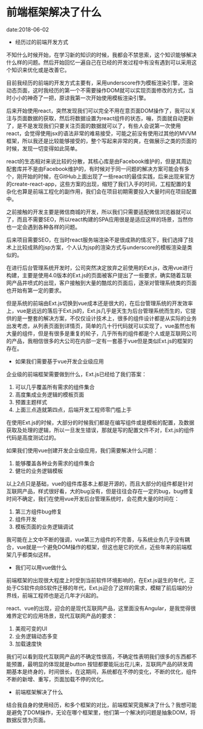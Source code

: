 # 前端框架解决了什么

date:2018-06-02

* 经历过的前端开发方式

不知什么时候开始，在学习新的知识的时候，我都会不禁思索，这个知识能够解决什么样的问题。然后开始回忆一遍自己在已经的开发过程中有没有遇到可以采用这个知识来优化或是改善它。

目前我经历的前端的开发方式主要有，采用underscore作为模板渲染引擎，渲染动态页面，这时我经历的第一个不需要操作DOM就可以实现页面修改的方式，当时小小的神奇了一把，原谅我第一次开始使用模板渲染引擎。

后来开始使用react，突然发现我们可以完全不用在意页面DOM操作了，我可以关注与页面数据的获取，然后将数据设置为react组件的状态，嘣，页面就自动更新了，是不是发现我们只要关注页面的数据就可以了，有些人会说第一次使用react，会觉得使用jsx的语法非常的难易接受，可能之前没有使用过其他的MVVM框架，所以我还是比较能够接受的，整个写起来非常的爽，在做展示之类的页面的时候，发现一切变得如此简单。

react的生态相对来说比较的分散，其核心库是由Facebook维护的，但是其周边配套库并不是由Facebook维护的，有时候对于同一问题的解决方案可能会有多个，刚开始的时候，在GitHub上面出现了一些react的最佳实践，后来出现来官方的create-react-app，这些方案的出现，缩短了我们入手的时间，工程配置的复杂化也算是前端工程化的副作用，我们会在项目初期需要投入大量时间在项目配置中。

之前接触的开发主要是微信商城的开发，所以我们只需要适配微信浏览器就可以了，而且不需要SEO，所以react构建的SPA应用很是是适应这样的场景，当然你也一定会遇到各种各样的问题。

后来项目需要SEO，在当时react服务端渲染不是很成熟的情况下，我们选择了技术上比较成熟的jsp方案，个人认为jsp的渲染方式与underscore的模板渲染是类似的。

在进行后台管理系统开发时，公司突然决定放弃之前使用的Ext.js，改用vue进行构建，主要是使用4.0版本的Ext.js的页面被客户提出了一些要求，确实随着互联网产品井喷式的出现，客户接触到大量的酷炫的页面后，逐渐对管理系统类的页面也开始有第一定的要求。

但是系统的前端由Ext.js切换到vue成本还是很大的，在后台管理系统的开发效率上，vue是远远的落后于Ext.js的，Ext.js几乎是天生为后台管理系统而生的，它提供的是一整套的解决方案，不仅仅设计技术上，很多的组件设计都是从实际的业务出发考虑，从列表页面到详情页，简单的几十行代码就可以实现了，vue虽然也有大量的组件，但是有很多是重复的轮子，几乎所有的组件都是个人或是互联网公司的产品，我相信很多的大公司在内部一定有一套基于vue但是类似Ext.js的框架的存在。

* 如果我们需要基于vue开发企业级应用

企业级的前端框架需要做到什么，Ext.js已经给了我们答案：

1. 可以几乎覆盖所有需求的组件集合
2. 高度集成业务逻辑的模板页面
3. 预置主题样式
4. 上面三点造就第四点，后端开发工程师零门槛上手

在使用Ext.js的时候，大部分的时候我们都是在编写组件或是模板的配置，及数据获取及处理的逻辑，所以一旦发生错误，那就是写的配置文件不对，Ext.js的组件代码是高度测试过的。

如果我们使用vue创建开发企业级应用，我们需要解决什么问题：

1. 能够覆盖各种业务需求的组件集合
2. 健壮的业务逻辑模板

以上2点只是基础，vue的组件库基本上都是开源的，而且大部分的组件都是针对互联网产品，样式很好看，大的bug没有，但是往往会存在一定的bug，bug修复时间不确定，我们在使用vue开发后台管理系统时，会花费大量的时间在：

1. 第三方组件bug修复
2. 组件开发
3. 模板页面的业务逻辑调试

我可能在上文中不断的强调，vue第三方组件的不完善，与系统业务几乎没有耦合，vue就是一个避免DOM操作的框架，但这也是它的优点，近些年来的前端框架几乎都类似这样。

* 我们可以用vue做什么

前端框架的出现很大程度上时受到当前软件环境影响的，在Ext.js诞生的年代，正处于CS软件向BS软件迁移的年代，Ext.js迎合了这样的需求，模糊了前后端的分界线，前端工程师也是近几年才兴起的。

react、vue的出现，迎合的是现代互联网产品，这里面没有Angular，是我觉得很难界定它的应用场景，现代互联网产品的要求：

1. 美观可变的UI
2. 业务逻辑动态多变
3. 加载速度快

我们可以看到现代互联网产品的不确定性很高，不确定性表明我们很多的东西都不能预置，最明显的体现就是button 按钮都要能玩出花儿来，互联网产品的研发周期基本是终身的，时间很长，在这期间，系统都在不停的变化，不断的优化，组件不断的新增、重写，页面加载不停的优化。

* 前端框架解决了什么

结合我自身的使用经历，和多个框架的对比，前端框架究竟解决了什么？我想可能是避免了DOM操作，无论在哪个框架里，他们第一个解决的问题是抽象DOM，将数据反馈为页面。

